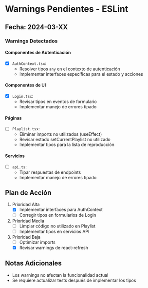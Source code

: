 # Warnings Pendientes - ESLint

## Fecha: 2024-03-XX

### Warnings Detectados

#### Componentes de Autenticación
- [x] `AuthContext.tsx`: 
  - Resolver tipos `any` en el contexto de autenticación
  - Implementar interfaces específicas para el estado y acciones

#### Componentes de UI
- [x] `Login.tsx`:
  - Revisar tipos en eventos de formulario
  - Implementar manejo de errores tipado

#### Páginas
- [ ] `Playlist.tsx`:
  - Eliminar imports no utilizados (useEffect)
  - Revisar estado setCurrentPlaylist no utilizado
  - Implementar tipos para la lista de reproducción

#### Servicios
- [ ] `api.ts`:
  - Tipar respuestas de endpoints
  - Implementar manejo de errores tipado

## Plan de Acción

1. Prioridad Alta
   - [x] Implementar interfaces para AuthContext
   - [ ] Corregir tipos en formularios de Login

2. Prioridad Media
   - [ ] Limpiar código no utilizado en Playlist
   - [ ] Implementar tipos en servicios API

3. Prioridad Baja
   - [ ] Optimizar imports
   - [x] Revisar warnings de react-refresh

## Notas Adicionales
- Los warnings no afectan la funcionalidad actual
- Se requiere actualizar tests después de implementar los tipos
